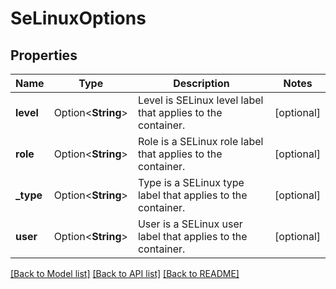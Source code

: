 # SeLinuxOptions

## Properties

Name | Type | Description | Notes
------------ | ------------- | ------------- | -------------
**level** | Option<**String**> | Level is SELinux level label that applies to the container. | [optional]
**role** | Option<**String**> | Role is a SELinux role label that applies to the container. | [optional]
**_type** | Option<**String**> | Type is a SELinux type label that applies to the container. | [optional]
**user** | Option<**String**> | User is a SELinux user label that applies to the container. | [optional]

[[Back to Model list]](../README.md#documentation-for-models) [[Back to API list]](../README.md#documentation-for-api-endpoints) [[Back to README]](../README.md)


